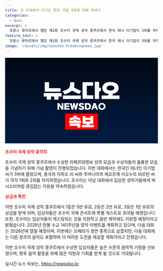```yaml
---
title: 조 미국에서 이기는 한국 기업 3위에 대해 이야기
categories:
  - News
excerpt: >
  프랑스 루아르에서 열린 제1회 조수미 국제 성악 콩쿠르에서 한국 테너 이기업이 3위를 차지했다. 1위는 중국의 지하오 리, 2위는 루마니아의 제오르제 이오누트 비르반 테너에게 돌아갔다. 조수미는 입상자들에 지원을 아끼지 않을 것이라고 밝혔고, 2026년 열릴 예정인 두 번째 대회에서는 다양한 장르의 음악적 도전을 주고 싶다고 전했다. (150자)
feature_text: >
  프랑스 루아르에서 열린 제1회 조수미 국제 성악 콩쿠르에서 한국 테너 이기업이 3위를 차지했다. 1위는 중국의 지하오 리, 2위는 루마니아의 제오르제 이오누트 비르반 테너에게 돌아갔다. 조수미는 입상자들에 지원을 아끼지 않을 것이라고 밝혔고, 2026년 열릴 예정인 두 번째 대회에서는 다양한 장르의 음악적 도전을 주고 싶다고 전했다. (150자)
image: '/assets/img/newsdao_breakingnews.jpg'
---
```


<p><img src="/assets/img/newsdao_breakingnews.jpg" alt="ontimetimes 속보" /></p>

<p><b><span style="color: #ee2323;">조수미 국제 성악 콩쿠르</span></b></p>

<p>조수미 국제 성악 콩쿠르에서 수상한 라페르테앵보 성의 모습과 수상자들의 훌륭한 모습을 기념하기 위해 기념 촬영이 진행되었습니다. 이번 대회에서는 한국인 테너인 이기업 씨가 3위에 올랐으며, 중국의 지하오 리 씨와 루마니아의 제오르제 이오누트 비르반 씨가 각각 1위와 2위를 차지하였습니다. 조수미는 이날 대회에서 입상한 성악가들에게 빅시스터처럼 끊임없는 지원을 약속하였습니다. </p>

<p data-ke-size="size16"></p>

<p><b><span style="color: #ee2323;">상금과 특전</span></b></p>

<p>이번 조수미 국제 성악 콩쿠르에서 1등은 5만 유로, 2등은 2만 유로, 3등은 1만 유로의 상금을 받게 되며, 입상자들은 조수미 국제 콘서트에 특별 게스트로 초대될 예정입니다. 또한, 조수미는 입상자들이 캐스팅되는 것을 지원하고 음반 제작에도 지원할 예정이라고 밝혔습니다. 2026년 한불 수교 140주년을 맞아 이벤트를 계획하고 있으며, 다음 대회는 2026년에 열릴 예정이며, 이번에는 오페라가 경연 종목으로 삼겼지만, 다음 대회에는 다른 장르의 음악도 포함하여 더 어려운 도전을 제공할 계획이라고 전했습니다.</p>

<p data-ke-size="size16"></p>

<p>이번 조수미 국제 성악 콩쿠르에서 수상한 입상자들은 높은 수준의 음악적 기량을 선보였으며, 향후 음악 활동을 위해 많은 지원과 기회를 받게 될 것으로 기대됩니다.</p>
실시간 뉴스 속보는, <a href="https://newsdao.kr" rel="dofollow">https://newsdao.kr</a>


